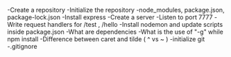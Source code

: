 -Create a repository
-Initialize the repository
-node_modules, package.json, package-lock.json
-Install express
-Create a server
-Listen to port 7777
-Write request handlers for /test , /hello
-Install nodemon and update scripts inside package.json
-What are dependencies
-What is the use of "-g" while npm install
-Difference between caret and tilde ( ^ vs ~ )
-initialize git
-.gitignore